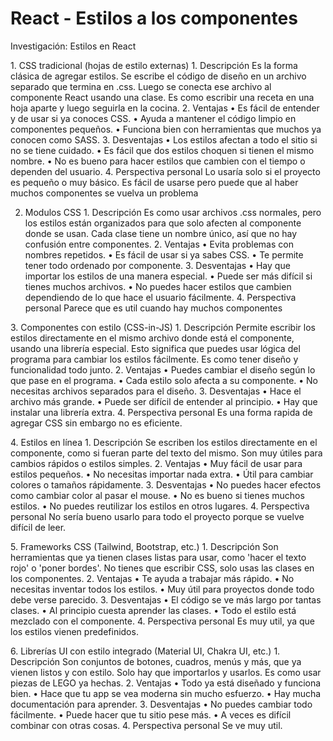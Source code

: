 # React - Estilos a los componentes
Investigación: Estilos en React 

1.⁠ ⁠CSS tradicional (hojas de estilo externas)
1.⁠ ⁠Descripción
Es la forma clásica de agregar estilos. Se escribe el código de diseño en un archivo separado que termina en .css. Luego se conecta ese archivo al componente React usando una clase. Es como escribir una receta en una hoja aparte y luego seguirla en la cocina.
2.⁠ ⁠Ventajas
•⁠  ⁠Es fácil de entender y de usar si ya conoces CSS.
•⁠  ⁠Ayuda a mantener el código limpio en componentes pequeños.
•⁠  ⁠Funciona bien con herramientas que muchos ya conocen como SASS.
3.⁠ ⁠Desventajas
•⁠  ⁠Los estilos afectan a todo el sitio si no se tiene cuidado.
•⁠  ⁠Es fácil que dos estilos choquen si tienen el mismo nombre.
•⁠  ⁠No es bueno para hacer estilos que cambien con el tiempo o dependen del usuario.
4.⁠ ⁠Perspectiva personal
Lo usaría solo si el proyecto es pequeño o muy básico. Es fácil de usarse pero puede que al haber muchos componentes se vuelva un problema


2. Modulos CSS
1.⁠ ⁠Descripción
Es como usar archivos .css normales, pero los estilos están organizados para que solo afecten al componente donde se usan. Cada clase tiene un nombre único, así que no hay confusión entre componentes.
2.⁠ ⁠Ventajas
•⁠  ⁠Evita problemas con nombres repetidos.
•⁠  ⁠Es fácil de usar si ya sabes CSS.
•⁠  ⁠Te permite tener todo ordenado por componente.
3.⁠ ⁠Desventajas
•⁠  ⁠Hay que importar los estilos de una manera especial.
•⁠  ⁠Puede ser más difícil si tienes muchos archivos.
•⁠  ⁠No puedes hacer estilos que cambien dependiendo de lo que hace el usuario fácilmente.
4.⁠ ⁠Perspectiva personal
Parece que es util cuando hay muchos componentes


3.⁠ ⁠Componentes con estilo (CSS-in-JS)
1.⁠ ⁠Descripción
Permite escribir los estilos directamente en el mismo archivo donde está el componente, usando una librería especial. Esto significa que puedes usar lógica del programa para cambiar los estilos fácilmente. Es como tener diseño y funcionalidad todo junto.
2.⁠ ⁠Ventajas
•⁠  ⁠Puedes cambiar el diseño según lo que pase en el programa.
•⁠  ⁠Cada estilo solo afecta a su componente.
•⁠  ⁠No necesitas archivos separados para el diseño.
3.⁠ ⁠Desventajas
•⁠  ⁠Hace el archivo más grande.
•⁠  ⁠Puede ser difícil de entender al principio.
•⁠  ⁠Hay que instalar una librería extra.
4.⁠ ⁠Perspectiva personal
Es una forma rapida de agregar CSS sin embargo no es eficiente.


4.⁠ ⁠Estilos en línea
1.⁠ ⁠Descripción
Se escriben los estilos directamente en el componente, como si fueran parte del texto del mismo. Son muy útiles para cambios rápidos o estilos simples.
2.⁠ ⁠Ventajas
•⁠  ⁠Muy fácil de usar para estilos pequeños.
•⁠  ⁠No necesitas importar nada extra.
•⁠  ⁠Útil para cambiar colores o tamaños rápidamente.
3.⁠ ⁠Desventajas
•⁠  ⁠No puedes hacer efectos como cambiar color al pasar el mouse.
•⁠  ⁠No es bueno si tienes muchos estilos.
•⁠  ⁠No puedes reutilizar los estilos en otros lugares.
4.⁠ ⁠Perspectiva personal
No sería bueno usarlo para todo el proyecto porque se vuelve difícil de leer.


5.⁠ ⁠Frameworks CSS (Tailwind, Bootstrap, etc.)
1.⁠ ⁠Descripción
Son herramientas que ya tienen clases listas para usar, como 'hacer el texto rojo' o 'poner bordes'. No tienes que escribir CSS, solo usas las clases en los componentes.
2.⁠ ⁠Ventajas
•⁠  ⁠Te ayuda a trabajar más rápido.
•⁠  ⁠No necesitas inventar todos los estilos.
•⁠  ⁠Muy útil para proyectos donde todo debe verse parecido.
3.⁠ ⁠Desventajas
•⁠  ⁠El código se ve más largo por tantas clases.
•⁠  ⁠Al principio cuesta aprender las clases.
•⁠  ⁠Todo el estilo está mezclado con el componente.
4.⁠ ⁠Perspectiva personal
Es muy util, ya que los estilos vienen predefinidos.

6.⁠ ⁠Librerías UI con estilo integrado (Material UI, Chakra UI, etc.)
1.⁠ ⁠Descripción
Son conjuntos de botones, cuadros, menús y más, que ya vienen listos y con estilo. Solo hay que importarlos y usarlos. Es como usar piezas de LEGO ya hechas.
2.⁠ ⁠Ventajas
•⁠  ⁠Todo ya está diseñado y funciona bien.
•⁠  ⁠Hace que tu app se vea moderna sin mucho esfuerzo.
•⁠  ⁠Hay mucha documentación para aprender.
3.⁠ ⁠Desventajas
•⁠  ⁠No puedes cambiar todo fácilmente.
•⁠  ⁠Puede hacer que tu sitio pese más.
•⁠  ⁠A veces es difícil combinar con otras cosas.
4.⁠ ⁠Perspectiva personal
Se ve muy util.